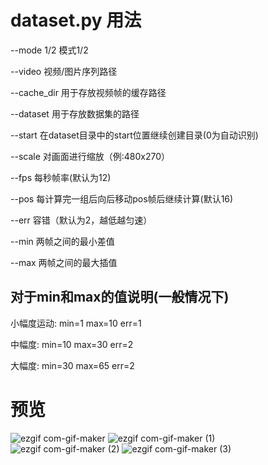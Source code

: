 # dataset.py 用法

--mode 1/2 模式1/2

--video 视频/图片序列路径

--cache_dir 用于存放视频帧的缓存路径

--dataset 用于存放数据集的路径

--start 在dataset目录中的start位置继续创建目录(0为自动识别)

--scale 对画面进行缩放（例:480x270）

--fps 每秒帧率(默认为12)

--pos 每计算完一组后向后移动pos帧后继续计算(默认16)

--err 容错（默认为2，越低越匀速）

--min 两帧之间的最小差值

--max 两帧之间的最大插值

## 对于min和max的值说明(一般情况下)

  小幅度运动: min=1 max=10 err=1
  
  中幅度: min=10 max=30 err=2
  
  大幅度: min=30 max=65 err=2

# 预览

![ezgif com-gif-maker](https://user-images.githubusercontent.com/68835291/112470075-30a25f80-8da5-11eb-8205-efcd30d10a9c.gif)
![ezgif com-gif-maker (1)](https://user-images.githubusercontent.com/68835291/112470102-3730d700-8da5-11eb-92e1-ee250ea3a669.gif)
![ezgif com-gif-maker (2)](https://user-images.githubusercontent.com/68835291/112470108-3a2bc780-8da5-11eb-810c-ff07286c469e.gif)
![ezgif com-gif-maker (3)](https://user-images.githubusercontent.com/68835291/112470150-46b02000-8da5-11eb-80bc-9a06014253bb.gif)
